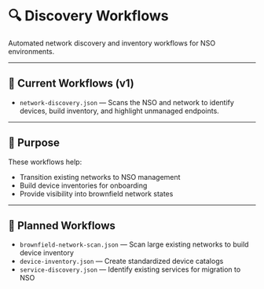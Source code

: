 # 🔍 Discovery Workflows

Automated network discovery and inventory workflows for NSO environments.

---

## 📂 Current Workflows (v1)
- `network-discovery.json` — Scans the NSO and network to identify devices, build inventory, and highlight unmanaged endpoints.

---

## 📌 Purpose
These workflows help:
- Transition existing networks to NSO management
- Build device inventories for onboarding
- Provide visibility into brownfield network states

---

## 📅 Planned Workflows
- `brownfield-network-scan.json` — Scan large existing networks to build device inventory
- `device-inventory.json` — Create standardized device catalogs
- `service-discovery.json` — Identify existing services for migration to NSO